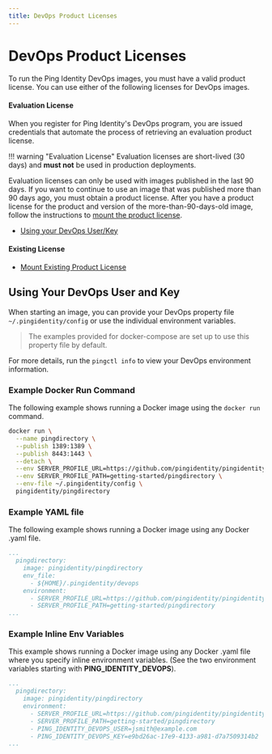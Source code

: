 ```yaml
---
title: DevOps Product Licenses
---
```

# DevOps Product Licenses

To run the Ping Identity DevOps images, you must have a valid product license. You can use either of the following licenses for DevOps images.

#### Evaluation License

When you register for Ping Identity's DevOps program, you are issued credentials that automate the process of retrieving an evaluation product license.

!!! warning "Evaluation License"
    Evaluation licenses are short-lived (30 days) and **must not** be used in production deployments.

Evaluation licenses can only be used with images published in the last 90 days.
If you want to continue to use an image that was published more than 90 days ago, you must obtain a product license.
After you have a product license for the product and version of the more-than-90-days-old image, follow the instructions to [mount the product license](../how-to/existingLicense.md).

* [Using your DevOps User/Key](#using-your-devops-user-and-key)

#### Existing License

* [Mount Existing Product License](../how-to/existingLicense.md)

## Using Your DevOps User and Key

When starting an image, you can provide your DevOps property file `~/.pingidentity/config` or use the individual environment variables.

>The examples provided for docker-compose are set up to use this property file by default.

For more details, run the `pingctl info` to view your DevOps environment information.

### Example Docker Run Command

The following example shows running a Docker image using the `docker run` command.

```sh
docker run \
  --name pingdirectory \
  --publish 1389:1389 \
  --publish 8443:1443 \
  --detach \
  --env SERVER_PROFILE_URL=https://github.com/pingidentity/pingidentity-server-profiles.git \
  --env SERVER_PROFILE_PATH=getting-started/pingdirectory \
  --env-file ~/.pingidentity/config \
  pingidentity/pingdirectory
```

### Example YAML file

The following example shows running a Docker image using any Docker .yaml file.

```yaml
...
  pingdirectory:
    image: pingidentity/pingdirectory
    env_file:
      - ${HOME}/.pingidentity/devops
    environment:
      - SERVER_PROFILE_URL=https://github.com/pingidentity/pingidentity-server-profiles.git
      - SERVER_PROFILE_PATH=getting-started/pingdirectory
...
```

### Example Inline Env Variables

This example shows running a Docker image using any Docker .yaml file where you specify inline environment variables. \(See the two environment variables starting with **PING\_IDENTITY\_DEVOPS**\).

```yaml
...
  pingdirectory:
    image: pingidentity/pingdirectory
    environment:
      - SERVER_PROFILE_URL=https://github.com/pingidentity/pingidentity-server-profiles.git
      - SERVER_PROFILE_PATH=getting-started/pingdirectory
      - PING_IDENTITY_DEVOPS_USER=jsmith@example.com
      - PING_IDENTITY_DEVOPS_KEY=e9bd26ac-17e9-4133-a981-d7a7509314b2
...
```
